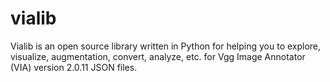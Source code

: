 # vialib
Vialib is an open source library written in Python for helping you to explore, visualize, augmentation, convert, analyze, etc. for Vgg Image Annotator (VIA) version 2.0.11 JSON files.
